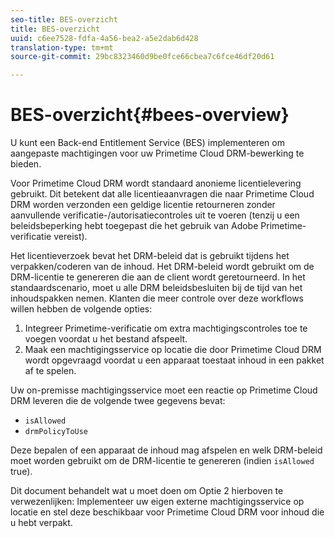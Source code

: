 ```yaml
---
seo-title: BES-overzicht
title: BES-overzicht
uuid: c6ee7528-fdfa-4a56-bea2-a5e2dab6d428
translation-type: tm+mt
source-git-commit: 29bc8323460d9be0fce66cbea7c6fce46df20d61

---
```



# BES-overzicht{#bees-overview}

U kunt een Back-end Entitlement Service (BES) implementeren om aangepaste machtigingen voor uw Primetime Cloud DRM-bewerking te bieden.

Voor Primetime Cloud DRM wordt standaard anonieme licentielevering gebruikt. Dit betekent dat alle licentieaanvragen die naar Primetime Cloud DRM worden verzonden een geldige licentie retourneren zonder aanvullende verificatie-/autorisatiecontroles uit te voeren (tenzij u een beleidsbeperking hebt toegepast die het gebruik van Adobe Primetime-verificatie vereist).

Het licentieverzoek bevat het DRM-beleid dat is gebruikt tijdens het verpakken/coderen van de inhoud. Het DRM-beleid wordt gebruikt om de DRM-licentie te genereren die aan de client wordt geretourneerd. In het standaardscenario, moet u alle DRM beleidsbesluiten bij de tijd van het inhoudspakken nemen. Klanten die meer controle over deze workflows willen hebben de volgende opties:

1. Integreer Primetime-verificatie om extra machtigingscontroles toe te voegen voordat u het bestand afspeelt.
1. Maak een machtigingsservice op locatie die door Primetime Cloud DRM wordt opgevraagd voordat u een apparaat toestaat inhoud in een pakket af te spelen.

Uw on-premisse machtigingsservice moet een reactie op Primetime Cloud DRM leveren die de volgende twee gegevens bevat:

* `isAllowed`
* `drmPolicyToUse`

Deze bepalen of een apparaat de inhoud mag afspelen en welk DRM-beleid moet worden gebruikt om de DRM-licentie te genereren (indien `isAllowed` true).

Dit document behandelt wat u moet doen om Optie 2 hierboven te verwezenlijken: Implementeer uw eigen externe machtigingsservice op locatie en stel deze beschikbaar voor Primetime Cloud DRM voor inhoud die u hebt verpakt.
